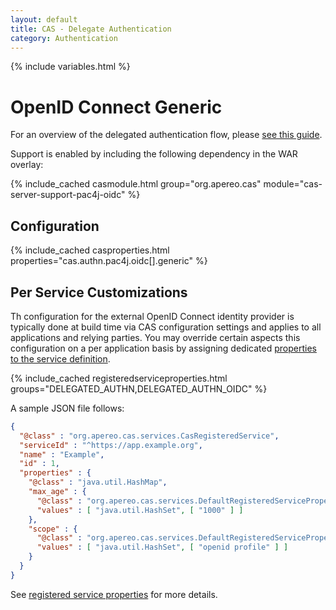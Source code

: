 ```yaml
---
layout: default
title: CAS - Delegate Authentication
category: Authentication
---
```


{% include variables.html %}

# OpenID Connect Generic

For an overview of the delegated authentication flow, please [see this guide](Delegate-Authentication.html).

Support is enabled by including the following dependency in the WAR overlay:

{% include_cached casmodule.html group="org.apereo.cas" module="cas-server-support-pac4j-oidc" %}

## Configuration

{% include_cached casproperties.html properties="cas.authn.pac4j.oidc[].generic" %}

## Per Service Customizations

Th configuration for the external OpenID Connect identity provider is typically done at build time
via CAS configuration settings and applies to all applications and relying parties. You may override
certain aspects this configuration on a per application basis by assigning
dedicated [properties to the service definition](../services/Configuring-Service-Custom-Properties.html).

{% include_cached registeredserviceproperties.html groups="DELEGATED_AUTHN,DELEGATED_AUTHN_OIDC" %}

A sample JSON file follows:

```json
{
  "@class" : "org.apereo.cas.services.CasRegisteredService",
  "serviceId" : "^https://app.example.org",
  "name" : "Example",
  "id" : 1,
  "properties" : {
    "@class" : "java.util.HashMap",
    "max_age" : {
      "@class" : "org.apereo.cas.services.DefaultRegisteredServiceProperty",
      "values" : [ "java.util.HashSet", [ "1000" ] ]
    },
    "scope" : {
      "@class" : "org.apereo.cas.services.DefaultRegisteredServiceProperty",
      "values" : [ "java.util.HashSet", [ "openid profile" ] ]
    }
  }
}
```

See [registered service properties](../services/Configuring-Service-Custom-Properties.html) for more details.
